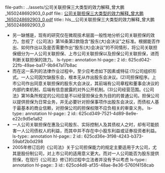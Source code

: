 file-path:: ../assets/公司关联担保三大类型的效力解释_曾大鹏_1650248692903_0.pdf
file:: [公司关联担保三大类型的效力解释_曾大鹏_1650248692903_0.pdf](../assets/公司关联担保三大类型的效力解释_曾大鹏_1650248692903_0.pdf)
title:: hls__公司关联担保三大类型的效力解释_曾大鹏_1650248692903_0

- 另一缺憾是，现有的研究仅在微观技术层面一般性地分析公司关联担保的效力，忽视了《公司法》第16条第2款隐含“股东(大)会决议”之标准。根据能否作出、如何作出以及是否需要作出“股东(大)会决议”的不同情形，将公司关联担保细分为一人公司关联担保、上市公司关联担保以及担保公司关联担保，进而判断关联担保的效力。
  ls-type:: annotation
  hl-page:: 2
  id:: 625cd042-22fb-49ae-ba17-9b947a17b8ac
- 而在这一系列的法律作业过程中，至少应考虑如下因素或特征:(1)公司组织形式。一人公司因欠缺股东会，根本无从作出股东会决议。(2)司担保程序。上市公司作出同意关联担保的股东大会决议，其前端有公司章程和董事会决议的内部约束机制，后端有信息披露的对外公开机制。(3)公司经营范围。《公司法》第16条所规定的公司应是不以经营担保业务为目的的普通公司。担保公司以提供担保为日常业务，并无必要针对担保事项作出股东会决议，而债权人基于最基本的商业信赖，对担保公司的担保权限不应负相关的审查义务。
  ls-type:: annotation
  hl-page:: 2
  id:: 625cd349-7521-4d89-8e9e-e22c9d5e1a82
- 一人公司关联担保在惠及公司股东、实际控制人及其债权人之时，却有可能损害一人公司债权人的利益，而其中并不存在中小股东利益或证券投资者利益。
  ls-type:: annotation
  hl-page:: 2
  id:: 625cd36e-3f98-4243-b373-59abf2b0d298
- 2005年修订后的《公司法》关于公司担保能力的规定主要适用于大公司，尤其是股份制公司，对上市公司的适用意义更大。而对一人公司能否为股东提供担保，在现行《公司法》修订的过程中立法者并没有予以考虑
  ls-type:: annotation
  hl-page:: 3
  id:: 625cd4d8-af35-48ae-8e36-5760f4158cab